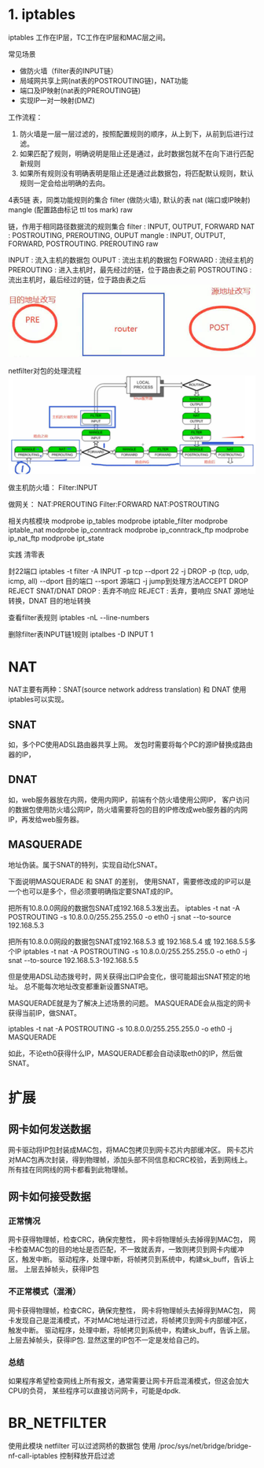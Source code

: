 # 1. iptables

iptables 工作在IP层，TC工作在IP层和MAC层之间。

常见场景

* 做防火墙（filter表的INPUT链）
* 局域网共享上网(nat表的POSTROUTING链)，NAT功能
* 端口及IP映射(nat表的PREROUTING链)
* 实现IP一对一映射(DMZ)

工作流程：

1. 防火墙是一层一层过滤的，按照配置规则的顺序，从上到下，从前到后进行过滤。
2. 如果匹配了规则，明确说明是阻止还是通过，此时数据包就不在向下进行匹配新规则
3. 如果所有规则没有明确表明是阻止还是通过此数据包，将匹配默认规则，默认规则一定会给出明确的去向。

4表5链
表，同类功能规则的集合
    filter (做防火墙), 默认的表
    nat (端口或IP映射)
    mangle (配置路由标记 ttl tos mark)
    raw

链，作用于相同路径数据流的规则集合
    filter : INPUT, OUTPUT, FORWARD 
    NAT : POSTROUTING, PREROUTING, OUPUT 
    mangle : INPUT, OUTPUT, FORWARD, POSTROUTING. PREROUTING
    raw

INPUT : 流入主机的数据包 
OUPUT : 流出主机的数据包
FORWARD : 流经主机的
PREROUTING : 进入主机时，最先经过的链，位于路由表之前
POSTROUTING : 流出主机时，最后经过的链，位于路由表之后
![](./pic/1.jpg)

netfilter对包的处理流程
![](./pic/2.jpg)

做主机防火墙：
    Filter:INPUT

做网关：
    NAT:PREROUTING Filter:FORWARD NAT:POSTROUTING

相关内核模块
modprobe ip_tables
modprobe iptable_filter
modprobe iptable_nat
modprobe ip_conntrack
modprobe ip_conntrack_ftp
modprobe ip_nat_ftp
modprobe ipt_state

实践
清零表

封22端口
iptables -t filter -A INPUT -p tcp --dport 22 -j DROP
-p (tcp, udp, icmp, all)
--dport 目的端口
--sport 源端口
-j jump到处理方法ACCEPT DROP REJECT SNAT/DNAT
    DROP : 丢弃不响应
    REJECT : 丢弃，要响应
    SNAT 源地址转换，DNAT 目的地址转换

查看filter表规则
iptables -nL --line-numbers

删除filter表INPUT链1规则
iptalbes -D INPUT 1

# NAT

NAT主要有两种：SNAT(source network address translation) 和 DNAT
使用iptables可以实现。

## SNAT

如，多个PC使用ADSL路由器共享上网。
发包时需要将每个PC的源IP替换成路由器的IP，

## DNAT

如，web服务器放在内网，使用内网IP，前端有个防火墙使用公网IP，
客户访问的数据包使用防火墙公网IP，防火墙需要将包的目的IP修改成web服务器的内网IP，再发给web服务器。

## MASQUERADE

地址伪装。属于SNAT的特列，实现自动化SNAT。

下面说明MASQUERADE 和 SNAT 的差别，
使用SNAT，需要修改成的IP可以是一个也可以是多个，但必须要明确指定要SNAT成的IP。

把所有10.8.0.0网段的数据包SNAT成192.168.5.3发出去。
iptables -t nat -A POSTROUTING -s 10.8.0.0/255.255.255.0 -o eth0 -j snat --to-source 192.168.5.3

把所有10.8.0.0网段的数据包SNAT成192.168.5.3 或 192.168.5.4 或 192.168.5.5多个IP 
iptables -t nat -A POSTROUTING -s 10.8.0.0/255.255.255.0 -o eth0 -j snat --to-source 192.168.5.3-192.168.5.5

但是使用ADSL动态拨号时，网关获得出口IP会变化，很可能超出SNAT预定的地址。
总不能每次地址改变都重新设置SNAT吧。

MASQUERADE就是为了解决上述场景的问题。
MASQUERADE会从指定的网卡获得当前IP，做SNAT。

iptables -t nat -A POSTROUTING -s 10.8.0.0/255.255.255.0 -o eth0 -j MASQUERADE

如此，不论eth0获得什么IP，MASQUERADE都会自动读取eth0的IP，然后做SNAT。

# 扩展

## 网卡如何发送数据

网卡驱动将IP包封装成MAC包，将MAC包拷贝到网卡芯片内部缓冲区。
网卡芯片对MAC包再次封装，得到物理帧，添加头部不同信息和CRC校验，丢到网线上。
所有挂在同网线的网卡都看到此物理帧。

## 网卡如何接受数据

### 正常情况

网卡获得物理帧，检查CRC，确保完整性，
网卡将物理帧头去掉得到MAC包，
网卡检查MAC包的目的地址是否匹配，不一致就丢弃，一致则拷贝到网卡内缓冲区，触发中断。
驱动程序，处理中断，将帧拷贝到系统中，构建sk_buff，告诉上层。
上层去掉帧头，获得IP包

### 不正常模式（混淆）

网卡获得物理帧，检查CRC，确保完整性，
网卡将物理帧头去掉得到MAC包，
网卡发现自己是混淆模式，不对MAC地址进行过滤，将帧拷贝到网卡内部缓冲区，触发中断。
驱动程序，处理中断，将帧拷贝到系统中，构建sk_buff，告诉上层。
上层去掉帧头，获得IP包.
显然这里的IP包不一定是发给自己的。

### 总结

如果程序希望检查网线上所有报文，通常需要让网卡开启混淆模式，但这会加大CPU的负荷，
某些程序可以直接访问网卡，可能是dpdk.

# BR_NETFILTER
使用此模块 netfilter 可以过滤网桥的数据包
使用 /proc/sys/net/bridge/bridge-nf-call-iptables 控制释放开启过滤


